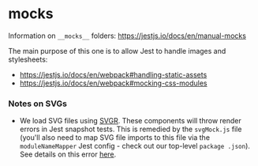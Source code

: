 # mocks

Information on `__mocks__` folders: https://jestjs.io/docs/en/manual-mocks

The main purpose of this one is to allow Jest to handle images and stylesheets:

- https://jestjs.io/docs/en/webpack#handling-static-assets
- https://jestjs.io/docs/en/webpack#mocking-css-modules

### Notes on SVGs

- We load SVG files using [SVGR](https://github.com/smooth-code/svgr). These
  components will throw render errors in Jest snapshot tests. This is 
  remedied by
  the `svgMock.js` file (you'll also need to map SVG file imports to this file
  via the `moduleNameMapper` Jest config \- check out our top-level `package
  .json`). See 
  details on this error [here](https://github.com/smooth-code/svgr/issues/83#issuecomment-469538599).
 
